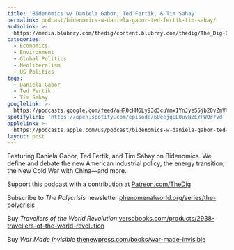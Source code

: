 ```yaml
---
title: 'Bidenomics w/ Daniela Gabor, Ted Fertik, & Tim Sahay'
permalink: podcast/bidenomics-w-daniela-gabor-ted-fertik-tim-sahay/
audiolink: >-
  https://media.blubrry.com/thedig/content.blubrry.com/thedig/The_Dig-EP_411-Bidenomics.mp3
categories:
  - Economics
  - Environment
  - Global Politics
  - Neoliberalism
  - US Politics
tags:
  - Daniela Gabor
  - Ted Fertik
  - Tim Sahay
googlelink: >-
  https://podcasts.google.com/feed/aHR0cHM6Ly93d3cuYmx1YnJyeS5jb20vZmVlZHMvdGhlZGlnLnhtbA/episode/aHR0cHM6Ly90aGVkaWcuYmx1YnJyeS5uZXQvP3A9MjQ0Mw?sa=X&ved=0CAUQkfYCahcKEwi44f7r1b-AAxUAAAAAHQAAAAAQNg
spotifylink: 'https://open.spotify.com/episode/60eejqEL0uvNZEYFWQr7vd'
applelink: >-
  https://podcasts.apple.com/us/podcast/bidenomics-w-daniela-gabor-ted-fertik-tim-sahay/id1043245989?i=1000621928996
layout: post
---
```


Featuring Daniela Gabor, Ted Fertik, and Tim Sahay on Bidenomics. We define and debate the new American industrial policy, the energy transition, the New Cold War with China—and more.

Support this podcast with a contribution at [Patreon.com/TheDig](http://patreon.com/TheDig)

Subscribe to *The Polycrisis* newsletter [phenomenalworld.org/series/the-polycrisis](http://phenomenalworld.org/series/the-polycrisis)

Buy *Travellers of the World Revolution* [versobooks.com/products/2938-travellers-of-the-world-revolution](http://versobooks.com/products/2938-travellers-of-the-world-revolution)

Buy *War Made Invisible* [thenewpress.com/books/war-made-invisible](http://thenewpress.com/books/war-made-invisible)
